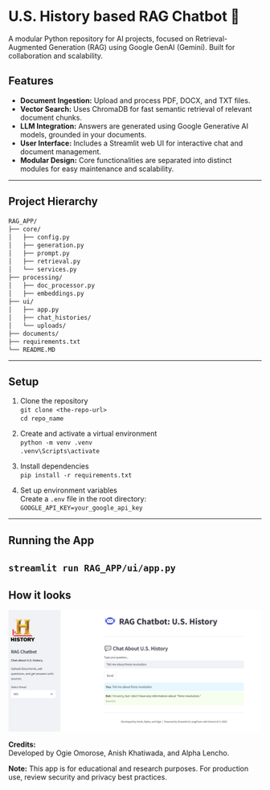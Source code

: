 # U.S. History based RAG Chatbot 🚀
A modular Python repository for AI projects, focused on Retrieval-Augmented Generation (RAG) using Google GenAI (Gemini). Built for collaboration and scalability.

## Features

- **Document Ingestion:** Upload and process PDF, DOCX, and TXT files.
- **Vector Search:** Uses ChromaDB for fast semantic retrieval of relevant document chunks.
- **LLM Integration:** Answers are generated using Google Generative AI models, grounded in your documents.
- **User Interface:** Includes a Streamlit web UI for interactive chat and document management.
- **Modular Design:** Core functionalities are separated into distinct modules for easy maintenance and scalability.
---

## Project Hierarchy
```
RAG_APP/
├── core/
│   ├── config.py
│   ├── generation.py
│   ├── prompt.py
│   ├── retrieval.py
│   └── services.py
├── processing/
│   ├── doc_processor.py
│   ├── embeddings.py
├── ui/
│   ├── app.py
│   ├── chat_histories/
│   └── uploads/
├── documents/
├── requirements.txt
└── README.MD
```
---

## Setup

1. Clone the repository  
   `git clone <the-repo-url>`  
   `cd repo_name`

2. Create and activate a virtual environment  
   `python -m venv .venv`  
   `.venv\Scripts\activate`

3. Install dependencies  
   `pip install -r requirements.txt`

4. Set up environment variables  
   Create a `.env` file in the root directory:  
   `GOOGLE_API_KEY=your_google_api_key`
---
## Running the App
`streamlit run RAG_APP/ui/app.py`
---
## How it looks
![img_1.png](img_1.png)

**Credits:**  
Developed by Ogie Omorose, Anish Khatiwada, and Alpha Lencho.

**Note:** This app is for educational and research purposes. For production use, review security and privacy best practices.